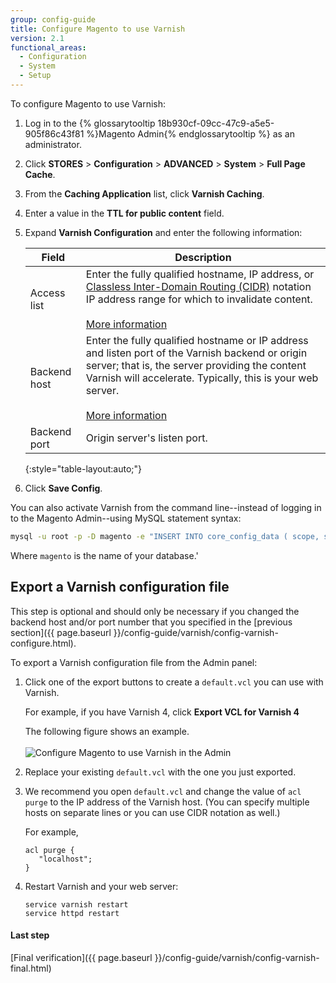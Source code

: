 ```yaml
---
group: config-guide
title: Configure Magento to use Varnish
version: 2.1
functional_areas:
  - Configuration
  - System
  - Setup
---
```


To configure Magento to use Varnish:

1.	Log in to the {% glossarytooltip 18b930cf-09cc-47c9-a5e5-905f86c43f81 %}Magento Admin{% endglossarytooltip %} as an administrator.
2.	Click **STORES** > **Configuration** > **ADVANCED** > **System** > **Full Page Cache**.
3.	From the **Caching Application** list, click **Varnish Caching**.
4.	Enter a value in the **TTL for public content** field.
5.	Expand **Varnish Configuration** and enter the following information:

    |Field|Description|
    |--- |--- |
    |Access list|Enter the fully qualified hostname, IP address, or [Classless Inter-Domain Routing (CIDR)](https://www.digitalocean.com/community/tutorials/understanding-ip-addresses-subnets-and-cidr-notation-for-networking) notation IP address range for which to invalidate content.<br><br>[More information](https://www.varnish-cache.org/docs/3.0/tutorial/purging.html)|
    |Backend host|Enter the fully qualified hostname or IP address and listen port of the Varnish backend or origin server; that is, the server providing the content Varnish will accelerate. Typically, this is your web server.<br><br>[More information](https://www.varnish-cache.org/docs/trunk/users-guide/vcl-backends.html)|
    |Backend port|Origin server's listen port.|
    {:style="table-layout:auto;"}

6.	Click **Save Config**.


You can also activate Varnish from the command line--instead of logging in to the Magento Admin--using MySQL statement syntax:

```bash
mysql -u root -p -D magento -e "INSERT INTO core_config_data ( scope, scope_id, path, value ) VALUES ( 'default', '0', 'system/full_page_cache/caching_application', '2') ON DUPLICATE KEY UPDATE value = 2;"
```

Where `magento` is the name of your database.'

## Export a Varnish configuration file

This step is optional and should only be necessary if you changed the backend host and/or port number that you specified in the [previous section]({{ page.baseurl }}/config-guide/varnish/config-varnish-configure.html).

To export a Varnish configuration file from the Admin panel:

1.	Click one of the export buttons to create a <code>default.vcl</code> you can use with Varnish.

	For example, if you have Varnish 4, click **Export VCL for Varnish 4**

	The following figure shows an example.<br><br>
	<img src="{{ site.baseurl }}/common/images/config_varnish_admin.png" alt="Configure Magento to use Varnish in the Admin">

2.	Replace your existing <code>default.vcl</code> with the one you just exported.
3.	We recommend you open `default.vcl` and change the value of `acl purge` to the IP address of the Varnish host. (You can specify multiple hosts on separate lines or you can use CIDR notation as well.)

	For example,

		acl purge {
		   "localhost";
		}

4.	Restart Varnish and your web server:

		service varnish restart
		service httpd restart

#### Last step

[Final verification]({{ page.baseurl }}/config-guide/varnish/config-varnish-final.html)
